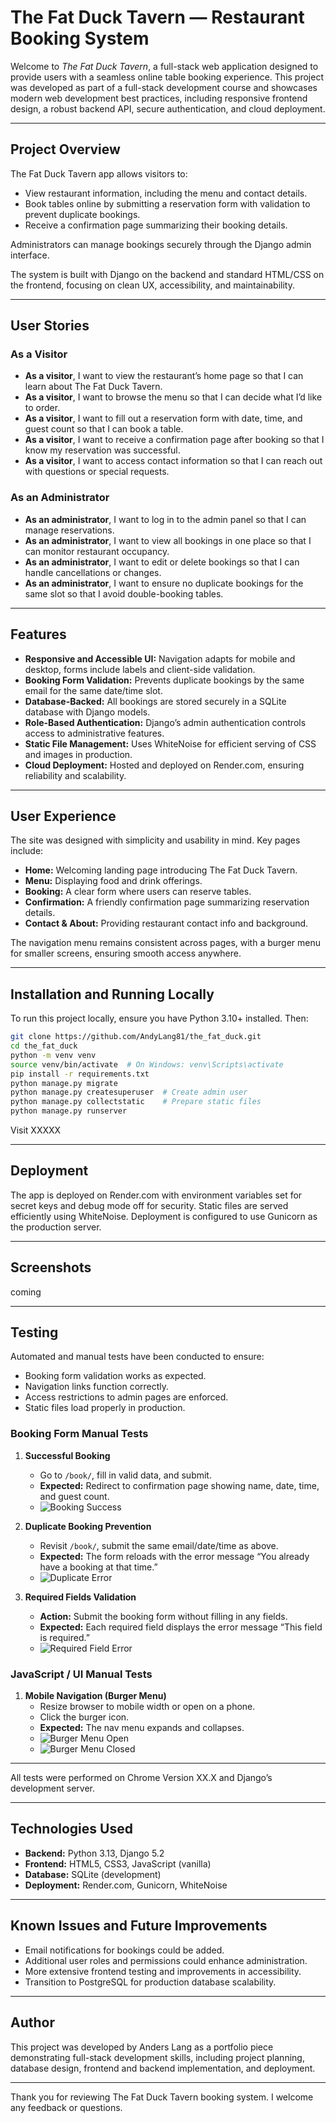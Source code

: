 # The Fat Duck Tavern — Restaurant Booking System

Welcome to *The Fat Duck Tavern*, a full-stack web application designed to provide users with a seamless online table booking experience. This project was developed as part of a full-stack development course and showcases modern web development best practices, including responsive frontend design, a robust backend API, secure authentication, and cloud deployment.

---

## Project Overview

The Fat Duck Tavern app allows visitors to:

* View restaurant information, including the menu and contact details.
* Book tables online by submitting a reservation form with validation to prevent duplicate bookings.
* Receive a confirmation page summarizing their booking details.

Administrators can manage bookings securely through the Django admin interface.

The system is built with Django on the backend and standard HTML/CSS on the frontend, focusing on clean UX, accessibility, and maintainability.

---

## User Stories

### As a Visitor

* **As a visitor**, I want to view the restaurant’s home page so that I can learn about The Fat Duck Tavern.
* **As a visitor**, I want to browse the menu so that I can decide what I’d like to order.
* **As a visitor**, I want to fill out a reservation form with date, time, and guest count so that I can book a table.
* **As a visitor**, I want to receive a confirmation page after booking so that I know my reservation was successful.
* **As a visitor**, I want to access contact information so that I can reach out with questions or special requests.

### As an Administrator

* **As an administrator**, I want to log in to the admin panel so that I can manage reservations.
* **As an administrator**, I want to view all bookings in one place so that I can monitor restaurant occupancy.
* **As an administrator**, I want to edit or delete bookings so that I can handle cancellations or changes.
* **As an administrator**, I want to ensure no duplicate bookings for the same slot so that I avoid double-booking tables.

---

## Features

* **Responsive and Accessible UI:** Navigation adapts for mobile and desktop, forms include labels and client-side validation.
* **Booking Form Validation:** Prevents duplicate bookings by the same email for the same date/time slot.
* **Database-Backed:** All bookings are stored securely in a SQLite database with Django models.
* **Role-Based Authentication:** Django’s admin authentication controls access to administrative features.
* **Static File Management:** Uses WhiteNoise for efficient serving of CSS and images in production.
* **Cloud Deployment:** Hosted and deployed on Render.com, ensuring reliability and scalability.

---

## User Experience

The site was designed with simplicity and usability in mind. Key pages include:

* **Home:** Welcoming landing page introducing The Fat Duck Tavern.
* **Menu:** Displaying food and drink offerings.
* **Booking:** A clear form where users can reserve tables.
* **Confirmation:** A friendly confirmation page summarizing reservation details.
* **Contact & About:** Providing restaurant contact info and background.

The navigation menu remains consistent across pages, with a burger menu for smaller screens, ensuring smooth access anywhere.

---

## Installation and Running Locally

To run this project locally, ensure you have Python 3.10+ installed. Then:

```bash
git clone https://github.com/AndyLang81/the_fat_duck.git
cd the_fat_duck
python -m venv venv
source venv/bin/activate  # On Windows: venv\Scripts\activate
pip install -r requirements.txt
python manage.py migrate
python manage.py createsuperuser  # Create admin user
python manage.py collectstatic    # Prepare static files
python manage.py runserver
```

Visit XXXXX

---

## Deployment

The app is deployed on Render.com with environment variables set for secret keys and debug mode off for security. Static files are served efficiently using WhiteNoise. Deployment is configured to use Gunicorn as the production server.

---

## Screenshots
 coming

---

## Testing

Automated and manual tests have been conducted to ensure:

* Booking form validation works as expected.
* Navigation links function correctly.
* Access restrictions to admin pages are enforced.
* Static files load properly in production.

### Booking Form Manual Tests

1. **Successful Booking**  
   - Go to `/book/`, fill in valid data, and submit.  
   - **Expected:** Redirect to confirmation page showing name, date, time, and guest count.  
   - ![Booking Success](./docs/screenshots/booking_success.png)

2. **Duplicate Booking Prevention**  
   - Revisit `/book/`, submit the same email/date/time as above.  
   - **Expected:** The form reloads with the error message “You already have a booking at that time.”  
   - ![Duplicate Error](./docs/screenshots/duplicate_error.png)

3. **Required Fields Validation**  
   - **Action:** Submit the booking form without filling in any fields.  
   - **Expected:** Each required field displays the error message “This field is required.”  
   - ![Required Field Error](./docs/screenshots/required_field_error.png)

### JavaScript / UI Manual Tests

1. **Mobile Navigation (Burger Menu)**  
   - Resize browser to mobile width or open on a phone.  
   - Click the burger icon.  
   - **Expected:** The nav menu expands and collapses.  
   - ![Burger Menu Open](./docs/screenshots/burger_open.png)  
   - ![Burger Menu Closed](./docs/screenshots/burger_closed.png)

---

All tests were performed on Chrome Version XX.X and Django’s development server.  

---

## Technologies Used

* **Backend:** Python 3.13, Django 5.2
* **Frontend:** HTML5, CSS3, JavaScript (vanilla)
* **Database:** SQLite (development)
* **Deployment:** Render.com, Gunicorn, WhiteNoise

---

## Known Issues and Future Improvements

* Email notifications for bookings could be added.
* Additional user roles and permissions could enhance administration.
* More extensive frontend testing and improvements in accessibility.
* Transition to PostgreSQL for production database scalability.

---

## Author

This project was developed by Anders Lang as a portfolio piece demonstrating full-stack development skills, including project planning, database design, frontend and backend implementation, and deployment.

---

Thank you for reviewing The Fat Duck Tavern booking system. I welcome any feedback or questions.
